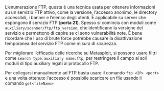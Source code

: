 L’enumerazione FTP, questa è una tecnica usata per ottenere informazioni su un servizio FTP attivo, come la versione, l’accesso anonimo, le directory accessibili, i banner e l’elenco degli utenti. 
È applicabile su server che espongono il servizio FTP (**porta 21**). 
Spesso si comincia con moduli come `auxiliary/scanner/ftp/ftp_version`, che identificano la versione del servizio e permettono di capire se ci sono vulnerabilità note. È bene ricordare che l'uso di brute force potrebbe causare la disattivazione temporanea del servizio FTP come misura di sicurezza.

Per migliorare l’efficacia delle ricerche su Metasploit, si possono usare filtri come 
`search type:auxiliary name:ftp`, per restringere il campo ai soli moduli di tipo auxiliary legati al protocollo FTP.

Per collegarsi manualmente ad FTP basta usare il comando `ftp <IP> <port>` e una volta ottenuto l'accesso é possibile scaricare un file usando il comando `get<fileName>` 

